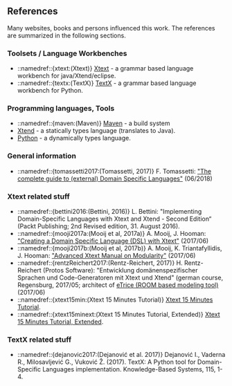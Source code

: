 ## References

Many websites, books and persons influenced this work.
The references are summarized in the following sections.

### Toolsets / Language Workbenches
 *  ::namedref::{xtext:(Xtext)} [Xtext](https://www.eclipse.org/Xtext/) - a grammar based language workbench for java/Xtend/eclipse.
 *  ::namedref::{textx:(TextX)} [TextX](http://www.igordejanovic.net/textX/) - a grammar based language workbench for Python.

### Programming languages, Tools

 * ::namedref::{maven:(Maven)} [Maven](https://maven.apache.org/guides/getting-started/maven-in-five-minutes.html) - a build system
 * [Xtend](https://www.eclipse.org/xtend) - a statically types language (translates to Java).
 * [Python](https://www.python.org) - a dynamically types language.

### General information

 * ::namedref::{tomassetti2017:(Tomassetti, 2017)} F. Tomassetti: ["The complete guide to (external) Domain Specific Languages"](https://tomassetti.me/domain-specific-languages/) (06/2018)
### Xtext related stuff
 * ::namedref::{bettini2016:(Bettini, 2016)} L. Bettini: "Implementing Domain-Specific Languages with Xtext and Xtend - Second Edition“ (Packt Publishing; 2nd Revised edition, 31. August 2016).
 * ::namedref::{mooji2017a:(Mooij et al, 2017a)} A. Mooij, J. Hooman: ["Creating a Domain Specific Language (DSL) with Xtext"](http://www.cs.kun.nl/J.Hooman/DSL/Xtext_DSL_GettingStarted_Neon.pdf) (2017/06)
 * ::namedref::{mooji2017b:(Mooij et al, 2017b)} A. Mooij, K. Triantafyllidis, J. Hooman: ["Advanced Xtext Manual on Modularity"](http://www.cs.kun.nl/J.Hooman/DSL/AdvancedXtextManual.pdf) (2017/06)
 * ::namedref::{rentzReichert2017:(Rentz-Reichert, 2017)} H. Rentz-Reichert (Protos Software): "Entwicklung domänenspezifischer Sprachen und Code-Generatoren mit Xtext und Xtend" (german course, Regensburg, 2017/05;
    architect of [eTrice (ROOM based modeling tool)](http://www.eclipse.org/etrice/) (2017/06)
 * ::namedref::{xtext15min:(Xtext 15 Minutes Tutorial)} [Xtext 15 Minutes Tutorial](https://www.eclipse.org/Xtext/documentation/102_domainmodelwalkthrough.html).
 * ::namedref::{xtext15minext:(Xtext 15 Minutes Tutorial, Extended)} [Xtext 15 Minutes Tutorial, Extended](https://www.eclipse.org/Xtext/documentation/103_domainmodelnextsteps.html).

### TextX related stuff
 * ::namedref::{dejanovic2017:(Dejanović et al. 2017)} Dejanović I., Vaderna R., Milosavljević G., Vuković Ž. (2017). TextX: A Python tool for Domain-Specific Languages implementation. Knowledge-Based Systems, 115, 1-4.